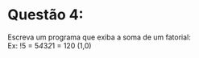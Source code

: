 # Questão 4:

Escreva um programa que exiba a soma de um fatorial:   
Ex: !5 = 5*4*3*2*1 = 120 (1,0)